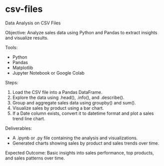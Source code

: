 # csv-files
Data Analysis on CSV Files

Objective:
Analyze sales data using Python and Pandas to extract insights and visualize results.

Tools:
- Python
- Pandas
- Matplotlib
- Jupyter Notebook or Google Colab

Steps:
1. Load the CSV file into a Pandas DataFrame.
2. Explore the data using .head(), .info(), and .describe().
3. Group and aggregate sales data using groupby() and sum().
4. Visualize sales by product using a bar chart.
5. If a Date column exists, convert it to datetime format and plot a sales trend line chart.

Deliverables:
- A .ipynb or .py file containing the analysis and visualizations.
- Generated charts showing sales by product and sales trends over time.

Expected Outcome:
Basic insights into sales performance, top products, and sales patterns over time.
